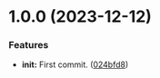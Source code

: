 # 1.0.0 (2023-12-12)


### Features

* **init:** First commit. ([024bfd8](https://github.com/Ecogenomics/gtdb_precurate/commit/024bfd83b59e41232d208b61a7b05aea6c37785c))
